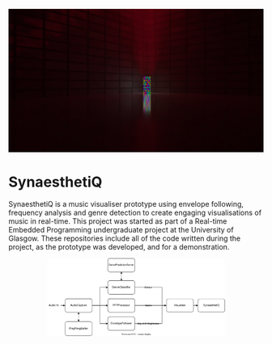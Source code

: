 ![SynaesthetiQ Banner Image](https://github.com/rt5-tp/.github/raw/main/YoutubeBanner.jpg "SynaesthetiQ")

# SynaesthetiQ

SynaesthetiQ is a music visualiser prototype using envelope following, frequency analysis and genre detection to create engaging visualisations of music in real-time. This project was started as part of a Real-time Embedded Programming undergraduate project at the University of Glasgow. These repositories include all of the code written during the project, as the prototype was developed, and for a demonstration.

<div align="center">
    <img width="70%" src="https://github.com/rt5-tp/.github/blob/main/Full%20Data%20Flow%20Diagram.svg">
</div>

